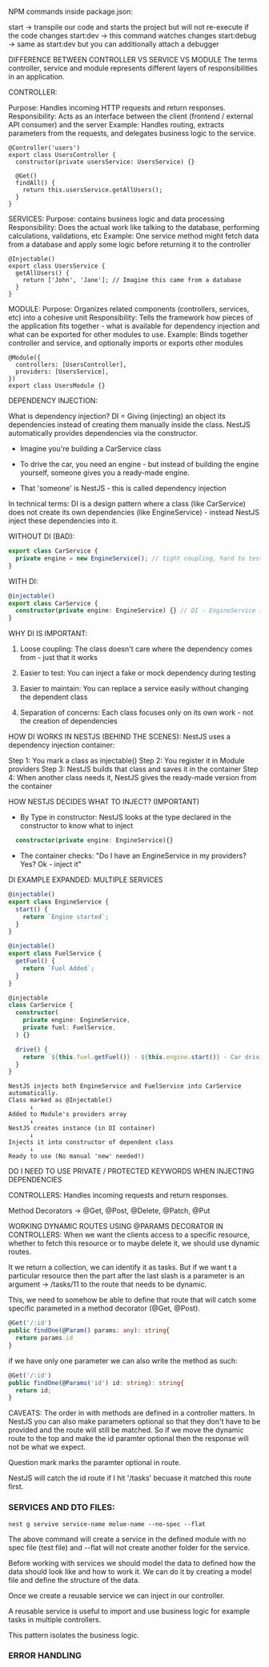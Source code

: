 NPM commands inside package.json:

start → transpile our code and starts the project but will not re-execute if the code changes
start:dev → this command watches changes
start:debug → same as start:dev but you can additionally attach a debugger

DIFFERENCE BETWEEN CONTROLLER VS SERVICE VS MODULE
The terms controller, service and module represents different layers of responsibilities in an application.

CONTROLLER:

Purpose: Handles incoming HTTP requests and return responses.
Responsibility: Acts as an interface between the client (frontend / external API consumer) and the server
Example: Handles routing, extracts parameters from the requests, and delegates business logic to the service.

```tsx
@Controller('users')
export class UsersController {
  constructor(private usersService: UsersService) {}

  @Get()
  findAll() {
    return this.usersService.getAllUsers();
  }
}
```

SERVICES:
Purpose: contains business logic and data processing
Responsibility: Does the actual work like talking to the database, performing calculations, validations, etc
Example: One service method might fetch data from a database and apply some logic before returning it to the controller

```tsx
@Injectable()
export class UsersService {
  getAllUsers() {
    return ['John', 'Jane']; // Imagine this came from a database
  }
}
```

MODULE:
Purpose: Organizes related components (controllers, services, etc) into a cohesive unit
Responsibility: Tells the framework how pieces of the application fits together - what is available for dependency injection and
what can be exported for other modules to use.
Example: Binds together controller and service, and optionally imports or exports other modules

```tsx
@Module({
  controllers: [UsersController],
  providers: [UsersService],
})
export class UsersModule {}
```

DEPENDENCY INJECTION:

What is dependency injection?
DI = Giving (injecting) an object its dependencies instead of creating them manually inside the class.
NestJS automatically provides dependencies via the constructor.

- Imagine you're building a CarService class

- To drive the car, you need an engine - but instead of building the engine yourself, someone gives you
  a ready-made engine.

- That 'someone' is NestJS - this is called dependency injection

In technical terms:
DI is a design pattern where a class (like CarService) does not create its own dependencies (like EngineService) - instead NestJS
inject these dependencies into it.

WITHOUT DI (BAD):

```ts
export class CarService {
  private engine = new EngineService(); // tight coupling, hard to test and change
}
```

WITH DI:

```ts
@injectable()
export class CarService {
  constructor(private engine: EngineService) {} // DI - EngineService injected
}
```

WHY DI IS IMPORTANT:

1. Loose coupling: The class doesn't care where the dependency comes from - just that it works

2. Easier to test: You can inject a fake or mock dependency during testing

3. Easier to maintain: You can replace a service easily without changing the dependent class

4. Separation of concerns: Each class focuses only on its own work - not the creation of dependencies

HOW DI WORKS IN NESTJS (BEHIND THE SCENES):
NestJS uses a dependency injection container:

Step 1: You mark a class as injectable()
Step 2: You register it in Module providers
Step 3: NestJS builds that class and saves it in the container
Step 4: When another class needs it, NestJS gives the ready-made version from the container

HOW NESTJS DECIDES WHAT TO INJECT? (IMPORTANT)

- By Type in constructor:
  NestJS looks at the type declared in the constructor to know what to inject

```ts
  constructor(private engine: EngineService){}
```

- The container checks:
  "Do I have an EngineService in my providers? Yes? Ok - inject it"

DI EXAMPLE EXPANDED: MULTIPLE SERVICES

```ts
@injectable()
export class EngineService {
  start() {
    return `Engine started`;
  }
}

@injectable()
export class FuelService {
  getFuel() {
    return `Fuel Added`;
  }
}

@injectable
class CarService {
  constructor(
    private engine: EngineService,
    private fuel: FuelService,
  ) {}

  drive() {
    return `${this.fuel.getFuel()} - ${this.engine.start()} - Car driving`;
  }
}
```

```pgsql
NestJS injects both EngineService and FuelService into CarService automatically.
Class marked as @Injectable()
      ↓
Added to Module's providers array
      ↓
NestJS creates instance (in DI container)
      ↓
Injects it into constructor of dependent class
      ↓
Ready to use (No manual 'new' needed!)
```

DO I NEED TO USE PRIVATE / PROTECTED KEYWORDS WHEN INJECTING DEPENDENCIES


CONTROLLERS:
Handles incoming requests and return responses.

Method Decorators → @Get, @Post, @Delete, @Patch, @Put

WORKING DYNAMIC ROUTES USING @PARAMS DECORATOR IN CONTROLLERS:
When we want the clients access to a specific resource, whether to fetch this resource or to maybe delete it, we should use dynamic routes.

It we return a collection, we can identify it as tasks. But if we want t a particular resource then the part after the last slash is a parameter is an argument → /tasks/11 to the route that needs to be dynamic.

This, we need to somehow be able to define that route that will catch some specific parameted in a method decorator (@Get, @Post).

```ts
@Get('/:id')
public findOne(@Param() params: any): string{
  return params.id
}
```

if we have only one parameter we can also write the method as such:

```ts
@Get('/:id')
public findOne(@Params('id') id: string): string{
  return id;
}
```

CAVEATS:
The order in with methods are defined in a controller matters.
In NestJS you can also make parameters optional so that they don't have to be provided and the route will still be matched. So if we move the dynamic route to the top and make the id paramter optional then the response will not be what we expect.

Question mark marks the paramter optional in route.

NestJS will catch the id route if I hit '/tasks' becuase it matched this route first.

### SERVICES AND DTO FILES:
```
nest g servive service-name molue-name --no-spec --flat
```

The above command will create a service in the defined module with no spec file (test file) and --flat will not create another folder for the service. 

Before working with services we should model the data to defined how the data should look like and how to work it. We can do it by creating a model file and define the structure of the data.

Once we create a reusable service we can inject in our controller.

A reusable service is useful to import and use business logic for example tasks in multiple controllers.

This pattern isolates the business logic. 

### ERROR HANDLING